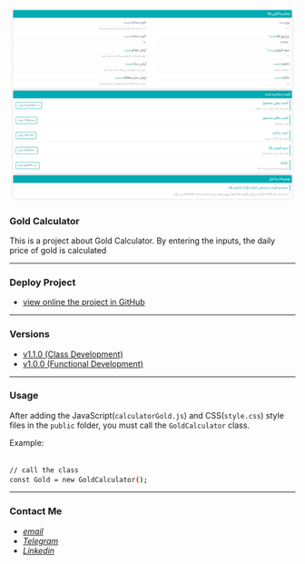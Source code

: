 ![](public/images/gold-galculator-screenshot.png)

### Gold Calculator

This is a project about Gold Calculator.
By entering the inputs, the daily price of gold is calculated

---

### Deploy Project

- [view online the project in GitHub](https://peymanath.github.io/gold-galculator/)

---

### Versions

- [v1.1.0 (Class Development)](https://github.com/peymanath/gold-galculator/releases/tag/v1.1.0)
- [v1.0.0 (Functional Development)](https://github.com/peymanath/gold-galculator/releases/tag/v1.0.0)

---
### Usage

After adding the JavaScript(`calculatorGold.js`) and CSS(`style.css`) style files in the `public` folder, you must call the `GoldCalculator` class. 

Example:

```bash

// call the class
const Gold = new GoldCalculator();

```

---
### Contact Me

 * *[email](mailto:naderidefault@gmail.com)*
 * *[Telegram](https://t.me/peymanath)*
 * *[Linkedin](https://linkedin.com/in/peymanath)*
